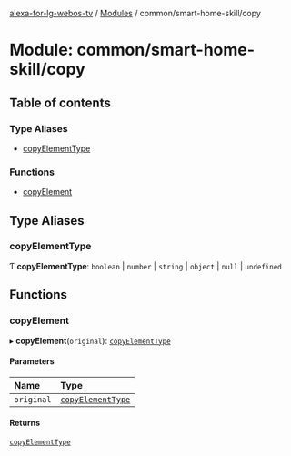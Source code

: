 [alexa-for-lg-webos-tv](../README.md) / [Modules](../modules.md) / common/smart-home-skill/copy

# Module: common/smart-home-skill/copy

## Table of contents

### Type Aliases

- [copyElementType](common_smart_home_skill_copy.md#copyelementtype)

### Functions

- [copyElement](common_smart_home_skill_copy.md#copyelement)

## Type Aliases

### copyElementType

Ƭ **copyElementType**: `boolean` \| `number` \| `string` \| `object` \| ``null`` \| `undefined`

## Functions

### copyElement

▸ **copyElement**(`original`): [`copyElementType`](common_smart_home_skill_copy.md#copyelementtype)

#### Parameters

| Name | Type |
| :------ | :------ |
| `original` | [`copyElementType`](common_smart_home_skill_copy.md#copyelementtype) |

#### Returns

[`copyElementType`](common_smart_home_skill_copy.md#copyelementtype)
